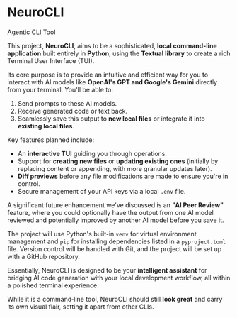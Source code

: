 # NeuroCLI
Agentic CLI Tool

This project, **NeuroCLI**, aims to be a sophisticated, **local command-line application** built entirely in **Python**, using the **Textual library** to create a rich Terminal User Interface (TUI).

Its core purpose is to provide an intuitive and efficient way for you to interact with AI models like **OpenAI's GPT and Google's Gemini** directly from your terminal. You'll be able to:

1.  Send prompts to these AI models.
2.  Receive generated code or text back.
3.  Seamlessly save this output to **new local files** or integrate it into **existing local files**.

Key features planned include:

* An **interactive TUI** guiding you through operations.
* Support for **creating new files** or **updating existing ones** (initially by replacing content or appending, with more granular updates later).
* **Diff previews** before any file modifications are made to ensure you're in control.
* Secure management of your API keys via a local `.env` file.

A significant future enhancement we've discussed is an **"AI Peer Review"** feature, where you could optionally have the output from one AI model reviewed and potentially improved by another AI model before you save it.

The project will use Python's built-in `venv` for virtual environment management and `pip` for installing dependencies listed in a `pyproject.toml` file. Version control will be handled with Git, and the project will be set up with a GitHub repository.

Essentially, NeuroCLI is designed to be your **intelligent assistant** for bridging AI code generation with your local development workflow, all within a polished terminal experience.

While it is a command‑line tool, NeuroCLI should still **look great** and carry its own visual flair, setting it apart from other CLIs.
